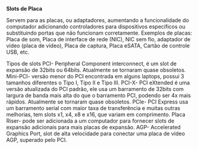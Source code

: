 **Slots de Placa**

Servem para as placas, ou adaptadores, aumentando a funcionalidade do computador adicionando controladores para dispositivos específicos ou substituindo portas que não funcionam corretamente. Exemplos de placas: Placa de som, Placa de interface de rede (NIC), NIC sem fio, adaptador de vídeo (placa de vídeo),  Placa de captura, Placa eSATA, Cartão de controle USB, etc.

Tipos de slots
	PCI- Peripheral Component interconnect, é um slot de expansão de 32bits ou 64bits. Atualmente se tornaram quase obsoletos.
	Mini-PCI- versão menor do PCI encontrada em alguns laptops, possui 3 tamanhos diferentes o Tipo I, Tipo II e Tipo III.
	PCI-X- PCI eXtended é uma versão atualizada do PCI padrão, ele usa um barramento de 32bits com largura de banda mais alta do que o barramento PCI, podendo ser 4x mais rápidos. Atualmente se tornaram quase obsoletos.
	PCIe- PCI Express usa um barramento serial com maior taxa de transferência e muitas outras melhorias, tem slots x1, x4, x8 e x16, que variam em comprimento. 
	Placa Riser- pode ser adicionada a um computador para fornecer slots de expansão adicionais para mais placas de expansão.
	AGP- Accelerated Graphics Port, slot de alta velocidade para conectar uma placa de vídeo AGP, superado pelo PCI.